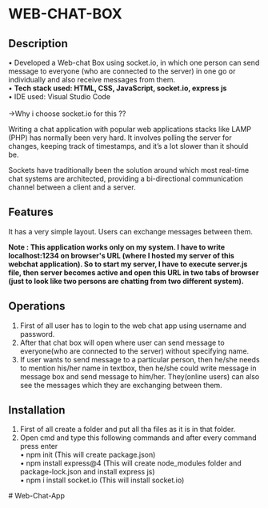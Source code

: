 # WEB-CHAT-BOX
## Description
•	Developed a Web-chat Box using socket.io, in which one person can send message to everyone (who are connected to the server) in one go or individually and also receive messages from them.</br>
•	**Tech stack used: HTML, CSS, JavaScript, socket.io, express js**</br>
• IDE used: Visual Studio Code</br></br>
->Why i choose socket.io for this ??

Writing a chat application with popular web applications stacks like LAMP (PHP) has normally been very hard. It involves polling the server for changes, keeping track of timestamps, and it’s a lot slower than it should be.

Sockets have traditionally been the solution around which most real-time chat systems are architected, providing a bi-directional communication channel between a client and a server.</br>

## Features
It has a very simple layout. Users can exchange messages between them.</br>

**Note : This application works only  on my system. I have to write localhost:1234 on browser's URL (where I hosted my server of this webchat application). So to start my server,  I have to execute server.js file, then server becomes active and open this URL in two tabs of browser (just to look like two persons are chatting from two different system).**

## Operations
1. First of all user has to login to the web chat app using username and password.</br>
2. After that chat box will open where user can send message to everyone(who are connected to the server) without specifying name.
3. If user wants to send message to a particular person, then he/she needs to mention his/her name in textbox, then he/she could write message in message box and send message to him/her. They(online users) can also see the messages which they are exchanging between them. </br>

## Installation
1. First of all create a folder and put all tha files as it is in that folder.
2. Open cmd and type this following commands and after every command  press enter </br>
• npm init   (This will create package.json) </br>
• npm install express@4  (This will create node_modules folder and package-lock.json and install express js) </br>
• npm i install socket.io (This will install socket.io)</br>

#   W e b - C h a t - A p p  
 